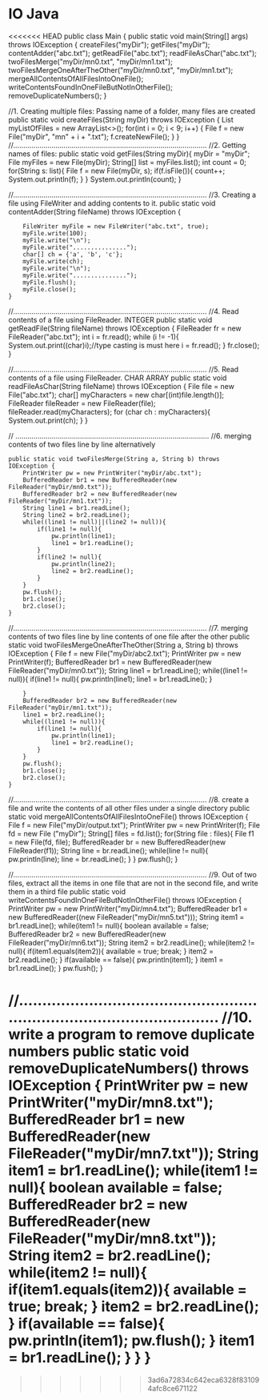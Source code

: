 # IO Java

<<<<<<< HEAD
public class Main {
    public static void main(String[] args) throws IOException {
        createFiles("myDir");
        getFiles("myDir");
        contentAdder("abc.txt");
        getReadFile("abc.txt");
        readFileAsChar("abc.txt");
        twoFilesMerge("myDir/mn0.txt", "myDir/mn1.txt");
        twoFilesMergeOneAfterTheOther("myDir/mn0.txt", "myDir/mn1.txt");
        mergeAllContentsOfAllFilesIntoOneFile();
        writeContentsFoundInOneFileButNotInOtherFile();
        removeDuplicateNumbers();
    }

//1. Creating multiple files: Passing name of a folder, many files are created
    public static void createFiles(String myDir) throws IOException {
        List<String> myListOfFiles = new ArrayList<>();
        for(int i = 0; i < 9; i++) {
            File f = new File("myDir", "mn" + i + ".txt");
            f.createNewFile();
        }
    }
//................................................................................................
//2. Getting names of files:
    public static void getFiles(String myDir){
        myDir = "myDir";
        File myFiles = new File(myDir);
        String[] list = myFiles.list();
        int count = 0;
        for(String s: list){
            File f = new File(myDir, s);
            if(f.isFile()){
                count++;
                System.out.println(f);
            }
        }
        System.out.println(count);
    }

//................................................................................................
//3. Creating a file using FileWriter and adding contents to it.
    public static  void contentAdder(String fileName) throws IOException {

        FileWriter myFile = new FileWriter("abc.txt", true);
        myFile.write(100);
        myFile.write("\n");
        myFile.write("...............");
        char[] ch = {'a', 'b', 'c'};
        myFile.write(ch);
        myFile.write("\n");
        myFile.write("...............");
        myFile.flush();
        myFile.close();
    }

//................................................................................................
//4. Read contents of a file using FileReader. INTEGER
    public static void getReadFile(String fileName) throws IOException {
        FileReader fr = new FileReader("abc.txt");
        int i = fr.read();
        while (i != -1){
            System.out.print((char)i);//type casting is must here
            i = fr.read();
        }
        fr.close();
    }

//................................................................................................
//5. Read contents of a file using FileReader. CHAR ARRAY
    public static void readFileAsChar(String fileName) throws IOException {
        File file = new File("abc.txt");
        char[] myCharacters = new char[(int)file.length()];
        FileReader fileReader = new FileReader(file);
        fileReader.read(myCharacters);
        for (char ch : myCharacters){
            System.out.print(ch);
        }
    }

// ................................................................................................
 //6. merging contents of two files line by line alternatively

    public static void twoFilesMerge(String a, String b) throws IOException {
        PrintWriter pw = new PrintWriter("myDir/abc.txt");
        BufferedReader br1 = new BufferedReader(new FileReader("myDir/mn0.txt"));
        BufferedReader br2 = new BufferedReader(new FileReader("myDir/mn1.txt"));
        String line1 = br1.readLine();
        String line2 = br2.readLine();
        while((line1 != null)||(line2 != null)){
            if(line1 != null){
                pw.println(line1);
                line1 = br1.readLine();
            }
            if(line2 != null){
                pw.println(line2);
                line2 = br2.readLine();
            }
        }
        pw.flush();
        br1.close();
        br2.close();
    }

//................................................................................................
 //7. merging contents of two files line by line contents of one file after the other
    public static void twoFilesMergeOneAfterTheOther(String a, String b) throws IOException {
        File f = new File("myDir/abc2.txt");
        PrintWriter pw = new PrintWriter(f);
        BufferedReader br1 = new BufferedReader(new FileReader("myDir/mn0.txt"));
        String line1 = br1.readLine();
        while((line1 != null)){
            if(line1 != null){
                pw.println(line1);
                line1 = br1.readLine();
            }

        }
        BufferedReader br2 = new BufferedReader(new FileReader("myDir/mn1.txt"));
        line1 = br2.readLine();
        while((line1 != null)){
            if(line1 != null){
                pw.println(line1);
                line1 = br2.readLine();
            }
        }
        pw.flush();
        br1.close();
        br2.close();
    }
//................................................................................................
//8. create a file and write the contents of all other files under a single directory
    public static  void mergeAllContentsOfAllFilesIntoOneFile() throws IOException {
        File f = new File("myDir/output.txt");
        PrintWriter pw = new PrintWriter(f);
        File fd = new File ("myDir");
        String[] files = fd.list();
        for(String file : files){
            File f1 = new File(fd, file);
            BufferedReader br = new BufferedReader(new FileReader(f1));
            String line = br.readLine();
            while(line != null){
                pw.println(line);
                line = br.readLine();
            }
        }
        pw.flush();
    }

//................................................................................................
//9. Out of two files, extract all the items in one file that are not in the second file, and write them in a third file
    public static void writeContentsFoundInOneFileButNotInOtherFile() throws IOException {
        PrintWriter pw = new PrintWriter("myDir/mn4.txt");
        BufferedReader br1 = new BufferedReader((new FileReader("myDir/mn5.txt")));
        String item1 = br1.readLine();
        while(item1 != null){
            boolean available = false;
            BufferedReader br2 = new BufferedReader(new FileReader("myDir/mn6.txt"));
            String item2 = br2.readLine();
            while(item2 != null){
                if(item1.equals(item2)){
                    available = true;
                    break;
                }
                item2 = br2.readLine();
            }
            if(available == false){
                pw.println(item1);
            }
            item1 = br1.readLine();
        }
        pw.flush();
    }

//................................................................................................
//10. write a program to remove duplicate numbers
    public static  void removeDuplicateNumbers() throws IOException {
        PrintWriter pw = new PrintWriter("myDir/mn8.txt");
        BufferedReader br1 = new BufferedReader(new FileReader("myDir/mn7.txt"));
        String item1 = br1.readLine();
        while(item1 != null){
            boolean available = false;
            BufferedReader br2 = new BufferedReader(new FileReader("myDir/mn8.txt"));
            String item2 = br2.readLine();
            while(item2 != null){
                if(item1.equals(item2)){
                    available = true;
                    break;
                }
                item2 = br2.readLine();
            }
            if(available == false){
                pw.println(item1);
                pw.flush();
            }
            item1 = br1.readLine();
        }
    }
}
=======
 
>>>>>>> 3ad6a72834c642eca6328f831094afc8ce671122
